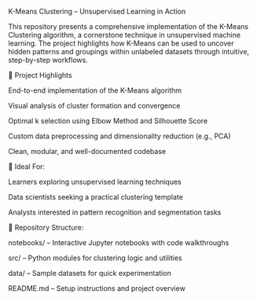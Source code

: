 K-Means Clustering – Unsupervised Learning in Action

This repository presents a comprehensive implementation of the K-Means Clustering algorithm, a cornerstone technique in unsupervised machine learning. The project highlights how K-Means can be used to uncover hidden patterns and groupings within unlabeled datasets through intuitive, step-by-step workflows.

🚀 Project Highlights

End-to-end implementation of the K-Means algorithm

Visual analysis of cluster formation and convergence

Optimal k selection using Elbow Method and Silhouette Score

Custom data preprocessing and dimensionality reduction (e.g., PCA)

Clean, modular, and well-documented codebase

📌 Ideal For:

Learners exploring unsupervised learning techniques

Data scientists seeking a practical clustering template

Analysts interested in pattern recognition and segmentation tasks

📁 Repository Structure:

notebooks/ – Interactive Jupyter notebooks with code walkthroughs

src/ – Python modules for clustering logic and utilities

data/ – Sample datasets for quick experimentation

README.md – Setup instructions and project overview

